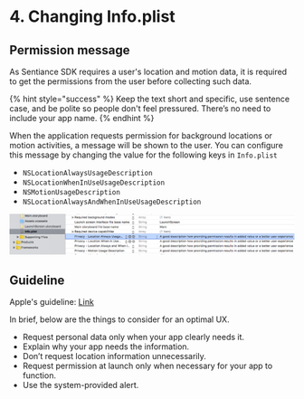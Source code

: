# 4. Changing Info.plist

## Permission message

As Sentiance SDK requires a user's location and motion data, it is required to get the permissions from the user before collecting such data. 

{% hint style="success" %}
Keep the text short and specific, use sentence case, and be polite so people don't feel pressured. There’s no need to include your app name.
{% endhint %}

When the application requests permission for background locations or motion activities, a message will be shown to the user. You can configure this message by changing the value for the following keys in `Info.plist`

* `NSLocationAlwaysUsageDescription`
* `NSLocationWhenInUseUsageDescription`
* `NSMotionUsageDescription`
* `NSLocationAlwaysAndWhenInUseUsageDescription`

![](../../../.gitbook/assets/ios-plist.png)

## Guideline

Apple's guideline: [Link](https://developer.apple.com/design/human-interface-guidelines/ios/app-architecture/requesting-permission/)

In brief, below are the things to consider for an optimal UX.

* Request personal data only when your app clearly needs it.
* Explain why your app needs the information.
* Don’t request location information unnecessarily.
* Request permission at launch only when necessary for your app to function. 
* Use the system-provided alert. 

